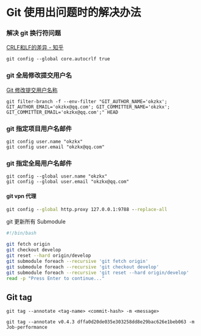 # Git 使用出问题时的解决办法

### 解决 git 换行符问题

[CRLF和LF的差异 - 知乎](https://zhuanlan.zhihu.com/p/380574688)

```
git config --global core.autocrlf true
```

### git 全局修改提交用户名

[Git 修改提交用户名称](https://stackoverflow.com/questions/750172/how-to-change-the-author-and-committer-name-and-e-mail-of-multiple-commits-in-gi)

```
git filter-branch -f --env-filter "GIT_AUTHOR_NAME='okzkx'; GIT_AUTHOR_EMAIL='okzkx@qq.com'; GIT_COMMITTER_NAME='okzkx'; GIT_COMMITTER_EMAIL='okzkx@qq.com';" HEAD
```

### git 指定项目用户名邮件

```
git config user.name "okzkx"
git config user.email "okzkx@qq.com"
```

### git 指定全局用户名邮件

```
git config --global user.name "okzkx"
git config --global user.email "okzkx@qq.com"
```

#### git vpn 代理

``` cmd
git config --global http.proxy 127.0.0.1:9788 --replace-all
```

git 更新所有 Submodule

``` sh
#!/bin/bash

git fetch origin
git checkout develop
git reset --hard origin/develop
git submodule foreach --recursive 'git fetch origin'
git submodule foreach --recursive 'git checkout develop'
git submodule foreach --recursive 'git reset --hard origin/develop'
read -p "Press Enter to continue..."
```

## Git tag

```
git tag --annotate <tag-name> <commit-hash> -m <message>
```

```
git tag --annotate v0.4.3 dffa0d20de035e303258dd8e29bac626e1beb063 -m Job-performance
```